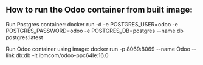 How to run the Odoo container from built image:
-------------

Run Postgres container:
docker run -d -e POSTGRES_USER=odoo -e POSTGRES_PASSWORD=odoo -e POSTGRES_DB=postgres --name db postgres:latest

Run Odoo container using image:
docker run -p 8069:8069 --name Odoo --link db:db -it ibmcom/odoo-ppc64le:16.0
